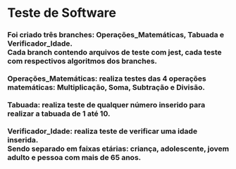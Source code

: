 # Teste de Software
<h3> Foi criado três branches: Operações_Matemáticas, Tabuada e Verificador_Idade.<br> 
     Cada branch contendo arquivos de teste com jest, cada teste com respectivos algoritmos dos branches.<br><br>
     Operações_Matemáticas: realiza testes das 4 operações matemáticas: Multiplicação, Soma, Subtração e Divisão.<br><br>
     Tabuada: realiza teste de qualquer número inserido para realizar a tabuada de 1 até 10.<br><br>
     Verificador_Idade: realiza teste de verificar uma idade inserida. <br> Sendo separado em faixas etárias: criança, adolescente, jovem adulto e pessoa com mais de 65 anos.</h3>
